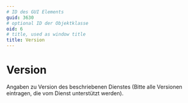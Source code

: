 ```yaml
---
# ID des GUI Elements
guid: 3630
# optional ID der Objektklasse
oid: 6
# title, used as window title
title: Version
---
```


# Version

Angaben zu Version des beschriebenen Dienstes (Bitte alle Versionen eintragen, die vom Dienst unterstützt werden).

